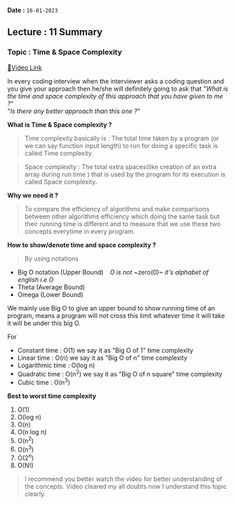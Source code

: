 **Date :** `16-01-2023`

## Lecture : 11 Summary
### Topic : Time & Space Complexity
[📍Video Link](https://www.youtube.com/watch?v=QovOdd80A4s&list=PLDzeHZWIZsTryvtXdMr6rPh4IDexB5NIA&index=11)

In every coding interview when the interviewer asks a coding question and you give your approach then he/she will definitely going to ask that "_What is the time and space complexity of this approach that you have given to me ?_" <br>
"_Is there any better approach than this one ?_"

**What is Time & Space complexity ?**
>Time complexity basically is : The total time taken by a program (or we can say function input length) to run for doing a specific task is called Time complexity.<br>

>Space complexity : The total extra spaces(like creation of an extra array during run time ) that is used by the program for its execution is called Space complexity.

**Why we need it ?**
>To compare the efficiency of algorithms and make comparisons between other algorithms efficiency which doing the same task but their running time is different and to measure that we use these two concepts everytime in every program.

**How to show/denote time and space complexity ?**
>By using notations
- Big O notation (Upper Bound)  &ensp; _O is not_ ~zero(0)~   *it's alphabet of english i.e O*
- Theta (Average Bound)
- Omega (Lower Bound)

We mainly use Big O to give an upper bound to show running time of an program, means a program will not cross this limit whatever time it will take it will be under this big O.

For
- Constant time : O(1) we say it as "Big O of 1" time complexity
- Linear time : O(n) we say it as "Big O of n" time complexity
- Logarithmic time : O(log n)
- Quadratic time : O(n<sup>2</sup>) we say it as "Big O of n square" time complexity
- Cubic time : O(n<sup>3</sup>)

**Best to worst time complexity**

1. O(1)
2. O(log n)
3. O(n)
4. O(n log n)
5. O(n<sup>2</sup>)
6. O(n<sup>3</sup>)
7. O(2<sup>n</sup>)
8. O(N!)


>I recommend you better watch the video for better understanding of the concepts. Video cleared my all doubts now I understand this topic clearly. 
